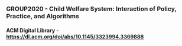 ### GROUP2020 - Child Welfare System: Interaction of Policy, Practice, and Algorithms

#### ACM Digital Library - https://dl.acm.org/doi/abs/10.1145/3323994.3369888



